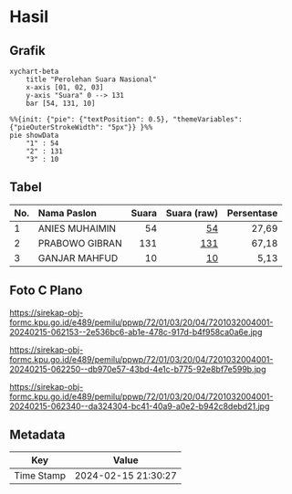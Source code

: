 # Hasil

## Grafik

```mermaid
xychart-beta
    title "Perolehan Suara Nasional"
    x-axis [01, 02, 03]
    y-axis "Suara" 0 --> 131
    bar [54, 131, 10]
```

```mermaid
%%{init: {"pie": {"textPosition": 0.5}, "themeVariables": {"pieOuterStrokeWidth": "5px"}} }%%
pie showData
    "1" : 54
    "2" : 131
    "3" : 10
```

## Tabel

| No. | Nama Paslon    | Suara | Suara (raw) | Persentase |
|:--- |:-------------- | -----:| -----------:| ----------:|
| 1   | ANIES MUHAIMIN | 54    | [54][p-1]   | 27,69      |
| 2   | PRABOWO GIBRAN | 131   | [131][p-2]  | 67,18      |
| 3   | GANJAR MAHFUD  | 10    | [10][p-3]   | 5,13       |


[p-1]: https://github.com/gigit-pemilu/pemilu-2024/blob/main/pilpres/hitung-suara/sub/72-sulawesi-tengah/sub/01-banggai/sub/03-kintom/sub/2004-manyula/sub/001-tps/sub/paslon-1.txt
[p-2]: https://github.com/gigit-pemilu/pemilu-2024/blob/main/pilpres/hitung-suara/sub/72-sulawesi-tengah/sub/01-banggai/sub/03-kintom/sub/2004-manyula/sub/001-tps/sub/paslon-2.txt
[p-3]: https://github.com/gigit-pemilu/pemilu-2024/blob/main/pilpres/hitung-suara/sub/72-sulawesi-tengah/sub/01-banggai/sub/03-kintom/sub/2004-manyula/sub/001-tps/sub/paslon-3.txt

## Foto C Plano

https://sirekap-obj-formc.kpu.go.id/e489/pemilu/ppwp/72/01/03/20/04/7201032004001-20240215-062153--2e536bc6-ab1e-478c-917d-b4f958ca0a6e.jpg

https://sirekap-obj-formc.kpu.go.id/e489/pemilu/ppwp/72/01/03/20/04/7201032004001-20240215-062250--db970e57-43bd-4e1c-b775-92e8bf7e599b.jpg

https://sirekap-obj-formc.kpu.go.id/e489/pemilu/ppwp/72/01/03/20/04/7201032004001-20240215-062340--da324304-bc41-40a9-a0e2-b942c8debd21.jpg


## Metadata

| Key        | Value               |
| ---------- | ------------------- |
| Time Stamp | 2024-02-15 21:30:27 |



